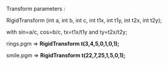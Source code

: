Transform parameters : 

RigidTransform (int a, int b, int c, int t1x, int t1y, int t2x, int t2y);

with sin=a/c, cos=b/c, tx=t1x/t1y and ty=t2x/t2y;

rings.pgm => **RigidTransform t(3,4,5,0,1,0,1);**

smile.pgm => **RigidTransform t(22,7,25,1,5,0,1);**
